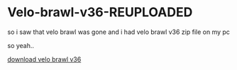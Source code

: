 # Velo-brawl-v36-REUPLOADED

so i saw that velo brawl was gone and i had velo brawl v36 zip file on my pc

so yeah..

[download velo brawl v36](google.com)
